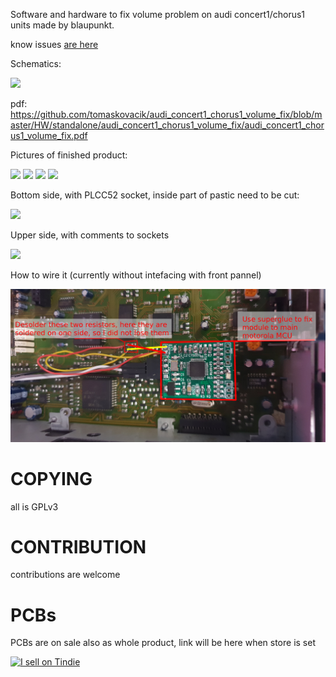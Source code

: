 Software and hardware to fix volume problem on audi concert1/chorus1 units made by blaupunkt.

know issues <a href="https://github.com/tomaskovacik/audi_concert1_chorus1_volume_fix/issues">are here</a>


Schematics:

<img src="https://raw.githubusercontent.com/tomaskovacik/audi_concert1_chorus1_volume_fix/9e00c9a2b6ebaae502b4e7f6c2973995be0e9a08/HW/standalone/audi_concert1_chorus1_volume_fix/audi_concert1_chorus1_volume_fix.png">

pdf: https://github.com/tomaskovacik/audi_concert1_chorus1_volume_fix/blob/master/HW/standalone/audi_concert1_chorus1_volume_fix/audi_concert1_chorus1_volume_fix.pdf

Pictures of finished product:

<img src="https://raw.githubusercontent.com/tomaskovacik/audi_concert1_chorus1_volume_fix/master/Pics/20180906_180733.jpg">

<img src="https://raw.githubusercontent.com/tomaskovacik/audi_concert1_chorus1_volume_fix/master/Pics/20180906_180740.jpg">

<img src="https://raw.githubusercontent.com/tomaskovacik/audi_concert1_chorus1_volume_fix/master/Pics/20180906_180745.jpg">

<img src="https://raw.githubusercontent.com/tomaskovacik/audi_concert1_chorus1_volume_fix/master/Pics/20180906_180752.jpg">

Bottom side, with PLCC52 socket, inside part of pastic need to be cut:

<img src="https://raw.githubusercontent.com/tomaskovacik/audi_concert1_chorus1_volume_fix/master/Pics/20180906_180757.jpg">

Upper side, with comments to sockets

<img src="https://raw.githubusercontent.com/tomaskovacik/audi_concert1_chorus1_volume_fix/master/Pics/20180920_154234_comments.jpg">

How to wire it (currently without intefacing with front pannel)

<img src="https://raw.githubusercontent.com/tomaskovacik/audi_concert1_chorus1_volume_fix/master/Pics/20181003_170247.jpg">

# COPYING

all is GPLv3

# CONTRIBUTION

contributions are welcome

# PCBs

PCBs are on sale also as whole product, link will be here when store is set

<a href="https://www.tindie.com/stores/tomaskovacik/?ref=offsite_badges&utm_source=sellers_tomaskovacik&utm_medium=badges&utm_campaign=badge_large"><img src="https://d2ss6ovg47m0r5.cloudfront.net/badges/tindie-larges.png" alt="I sell on Tindie" width="200" height="104"></a>
